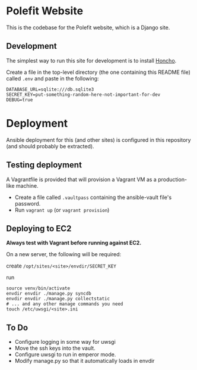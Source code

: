 # Polefit Website

This is the codebase for the Polefit website, which is a Django site.

## Development

The simplest way to run this site for development is to install [Honcho](https://github.com/nickstenning/honcho).

Create a file in the top-level directory (the one containing this README file) called `.env` and paste in the following:

    DATABASE_URL=sqlite:///db.sqlite3
    SECRET_KEY=put-something-random-here-not-important-for-dev
    DEBUG=true

# Deployment

Ansible deployment for this (and other sites) is configured in this repository (and should probably be extracted).

## Testing deployment

A Vagrantfile is provided that will provision a Vagrant VM as a production-like machine.

* Create a file called `.vaultpass` containing the ansible-vault file's password.
* Run `vagrant up` (or `vagrant provision`)

## Deploying to EC2

**Always test with Vagrant before running against EC2.**

On a new server, the following will be required:

create `/opt/sites/<site>/envdir/SECRET_KEY`

run

    source venv/bin/activate
    envdir envdir ./manage.py syncdb
    envdir envdir ./manage.py collectstatic
    # ... and any other manage commands you need
    touch /etc/uwsgi/<site>.ini

## To Do

* Configure logging in some way for uwsgi
* Move the ssh keys into the vault.
* Configure uwsgi to run in emperor mode.
* Modify manage.py so that it automatically loads in envdir
